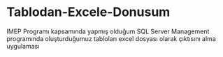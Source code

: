 # Tablodan-Excele-Donusum
IMEP Programı kapsamında yapmış olduğum SQL Server Management programında oluşturduğumuz tabloları excel dosyası olarak çıktısını alma uygulaması
